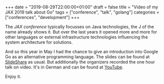+++
date = "2019-08-29T22:00:00+01:00"
draft = false
title = "Video of my JAX 2019 talk about Go"
tags = ["conference", "talk", "golang"]
categories = ["conferences", "development"]
+++

The _JAX conference_ typically focusses on Java technologies, the J of the name already shows it. But over the last years it opened more and more for other languages or external infrastructure technologies influencing the system architecture for solutions.

And so this year in May I had the chance to give an introduction into Google Go as an alternative programming language. The slides can be found at [SlideShare](https://www.slideshare.net/TheMue/ein-gopher-im-netz) as usual. But additionally the organizers recorded the one hour talk on video. It's in German and can be found at [YouTube](https://youtu.be/bGL7bylm550).

Enjoy it.
